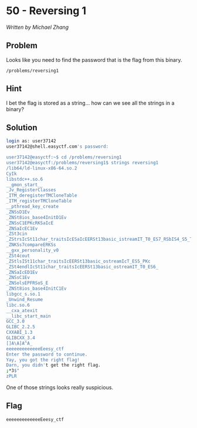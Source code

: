# 50 - Reversing 1

*Written by Michael Zhang*

## Problem

Looks like you need to find the password that is the flag from this binary.

`/problems/reversing1`

## Hint

I bet the flag is stored as a string... how can we see all the strings in a binary?

## Solution

```bash
login as: user37142
user37142@shell.easyctf.com's password:

user37142@easyctf:~$ cd /problems/reversing1
user37142@easyctf:/problems/reversing1$ strings reversing1
/lib64/ld-linux-x86-64.so.2
CyIk
libstdc++.so.6
__gmon_start__
_Jv_RegisterClasses
_ITM_deregisterTMCloneTable
_ITM_registerTMCloneTable
__pthread_key_create
_ZNSsD1Ev
_ZNSt8ios_base4InitD1Ev
_ZNSsC1EPKcRKSaIcE
_ZNSaIcEC1Ev
_ZSt3cin
_ZStrsIcSt11char_traitsIcESaIcEERSt13basic_istreamIT_T0_ES7_RSbIS4_S5_T1_E
_ZNKSs7compareERKSs
__gxx_personality_v0
_ZSt4cout
_ZStlsISt11char_traitsIcEERSt13basic_ostreamIcT_ES5_PKc
_ZSt4endlIcSt11char_traitsIcEERSt13basic_ostreamIT_T0_ES6_
_ZNSaIcED1Ev
_ZNSsC1Ev
_ZNSolsEPFRSoS_E
_ZNSt8ios_base4InitC1Ev
libgcc_s.so.1
_Unwind_Resume
libc.so.6
__cxa_atexit
__libc_start_main
GCC_3.0
GLIBC_2.2.5
CXXABI_1.3
GLIBCXX_3.4
[]A\A]A^A_
eeeeeeeeeeeeeEeesy_ctf
Enter the password to continue.
Yay, you got the right flag!
Darn, you didn't get the right flag.
;*3$"
zPLR
```

One of those strings looks really suspicious.

## Flag

`eeeeeeeeeeeeeEeesy_ctf`






